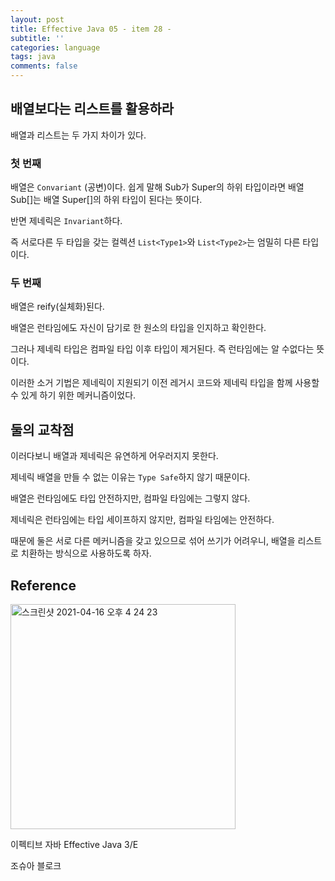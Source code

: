 ```yaml
---
layout: post
title: Effective Java 05 - item 28 -
subtitle: ''
categories: language
tags: java
comments: false
---
```


## 배열보다는 리스트를 활용하라

배열과 리스트는 두 가지 차이가 있다.

### 첫 번째

배열은 `Convariant` (공변)이다. 쉽게 말해 Sub가 Super의 하위 타입이라면 배열 Sub[]는 배열 Super[]의 하위 타입이 된다는 뜻이다.

반면 제네릭은 `Invariant`하다.

즉 서로다른 두 타입을 갖는 컬렉션 `List<Type1>`와 `List<Type2>`는 엄밀히 다른 타입이다.

### 두 번째

배열은 reify(실체화)된다.

배열은 런타임에도 자신이 담기로 한 원소의 타입을 인지하고 확인한다.

그러나 제네릭 타입은 컴파일 타입 이후 타입이 제거된다. 즉 런타임에는 알 수없다는 뜻이다.

이러한 소거 기법은 제네릭이 지원되기 이전 레거시 코드와 제네릭 타입을 함께 사용할 수 있게 하기 위한 메커니즘이었다.

## 둘의 교착점

이러다보니 배열과 제네릭은 유연하게 어우러지지 못한다.

제네릭 배열을 만들 수 없는 이유는 `Type Safe`하지 않기 때문이다.

배열은 런타임에도 타입 안전하지만, 컴파일 타임에는 그렇지 않다.

제네릭은 런타임에는 타입 세이프하지 않지만, 컴파일 타임에는 안전하다.

때문에 둘은 서로 다른 메커니즘을 갖고 있으므로 섞어 쓰기가 어려우니, 배열을 리스트로 치환하는 방식으로 사용하도록 하자.

## Reference

<img width="360" alt="스크린샷 2021-04-16 오후 4 24 23" src="https://user-images.githubusercontent.com/43809168/114987533-3e449400-9ed0-11eb-9b5f-a24f73b6f138.png">

이펙티브 자바 Effective Java 3/E

조슈아 블로크
